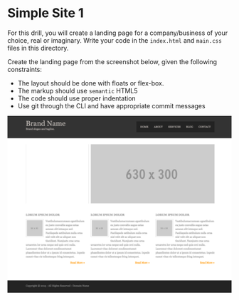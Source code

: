 # Simple Site 1

For this drill, you will create a landing page for a company/business of your choice, real or imaginary. Write your code in the  `index.html` and `main.css` files in this directory.

Create the landing page from the screenshot below, given the following
constraints:

* The layout should be done with floats or flex-box.
* The markup should use `semantic` HTML5
* The code should use proper indentation
* Use git through the CLI and have appropriate commit messages

![](img/layout.png)
